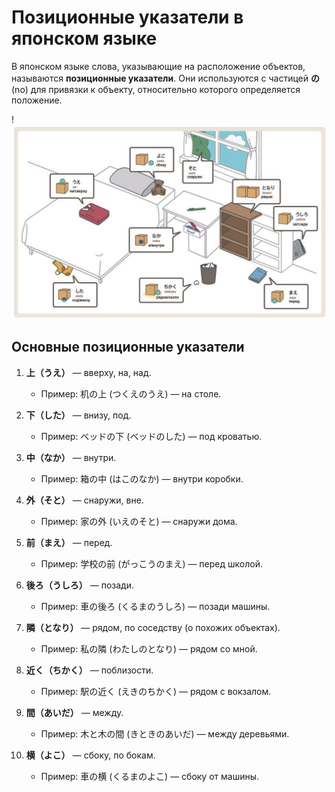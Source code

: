 
# Позиционные указатели в японском языке

В японском языке слова, указывающие на расположение объектов, называются **позиционные указатели**. Они используются с частицей **の** (no) для привязки к объекту, относительно которого определяется положение.

!![Позиционные указатели в японском языке](../../../assets/adverbs/positional_indicators.jpg "Позиционные указатели в японском языке")

## Основные позиционные указатели

1. **上（うえ）** — вверху, на, над.
   - Пример: 机の上 (つくえのうえ) — на столе.

2. **下（した）** — внизу, под.
   - Пример: ベッドの下 (ベッドのした) — под кроватью.

3. **中（なか）** — внутри.
   - Пример: 箱の中 (はこのなか) — внутри коробки.

4. **外（そと）** — снаружи, вне.
   - Пример: 家の外 (いえのそと) — снаружи дома.

5. **前（まえ）** — перед.
   - Пример: 学校の前 (がっこうのまえ) — перед школой.

6. **後ろ（うしろ）** — позади.
   - Пример: 車の後ろ (くるまのうしろ) — позади машины.

7. **隣（となり）** — рядом, по соседству (о похожих объектах).
   - Пример: 私の隣 (わたしのとなり) — рядом со мной.

8. **近く（ちかく）** — поблизости.
   - Пример: 駅の近く (えきのちかく) — рядом с вокзалом.

9. **間（あいだ）** — между.
   - Пример: 木と木の間 (きときのあいだ) — между деревьями.

10. **横（よこ）** — сбоку, по бокам.
    - Пример: 車の横 (くるまのよこ) — сбоку от машины.
